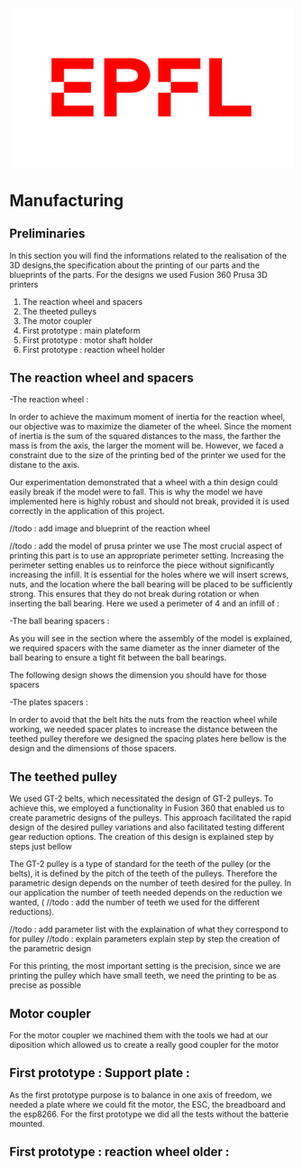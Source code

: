 

![Alt text](images/logo-epfl-1024x576.png)


# Manufacturing


## Preliminaries

In this section you will find the informations related to the realisation of the 3D designs,the specification about the printing of our parts and the blueprints of the parts. For the designs we used Fusion 360 Prusa 3D printers

1. The reaction wheel and spacers
2. The theeted pulleys
3. The motor coupler
4. First prototype : main plateform
5. First prototype : motor shaft holder
6. First prototype : reaction wheel holder
 
## The reaction wheel and spacers

-The reaction wheel : 

In order to achieve the maximum moment of inertia for the reaction wheel, our objective was to maximize the diameter of the wheel. Since the moment of inertia is the sum of the squared distances to the mass, the farther the mass is from the axis, the larger the moment will be. However, we faced a constraint due to the size of the printing bed of the printer we used for the distane to the axis.

Our experimentation demonstrated that a wheel with a thin design could easily break if the model were to fall. This is why the model we have implemented here is highly robust and should not break, provided it is used correctly in the application of this project.

//todo : add image and blueprint of the reaction wheel

//todo : add the model of prusa printer we use
The most crucial aspect of printing this part is to use an appropriate perimeter setting. Increasing the perimeter setting enables us to reinforce the piece without significantly increasing the infill. It is essential for the holes where we will insert screws, nuts, and the location where the ball bearing will be placed to be sufficiently strong. This ensures that they do not break during rotation or when inserting the ball bearing. Here we used a perimeter of 4 and an infill of :


-The ball bearing spacers : 

As you will see in the section where the assembly of the model is explained, we required spacers with the same diameter as the inner diameter of the ball bearing to ensure a tight fit between the ball bearings.

The following design shows the dimension you should have for those spacers

-The plates spacers : 

In order to avoid that the belt hits the nuts from the reaction wheel while working, we needed spacer plates to increase the distance between the teethed pulley therefore we designed the spacing plates here bellow is the design and the dimensions of those spacers.


## The teethed pulley

We used GT-2 belts, which necessitated the design of GT-2 pulleys. To achieve this, we employed a functionality in Fusion 360 that enabled us to create parametric designs of the pulleys. This approach facilitated the rapid design of the desired pulley variations and also facilitated testing different gear reduction options. The creation of this design is explained step by steps just bellow

The GT-2 pulley is a type of standard for the teeth of the pulley (or the belts), it is defined by the pitch of the teeth of the pulleys. Therefore the parametric design depends on the number of teeth desired for the pulley. In our application the number of teeth needed depends on the reduction we wanted, ( //todo : add the number of teeth we used for the different reductions).

//todo : add parameter list with the explaination of what they correspond to for pulley
//todo : explain parameters explain step by step the creation of the parametric design 

For this printing, the most important setting is the precision, since we are printing the pulley which have small teeth, we need the printing to be as precise as possible


## Motor coupler

For the motor coupler we machined them with the tools we had at our diposition which allowed us to create a really good coupler for the motor



## First prototype : Support plate : 

As the first prototype purpose is to balance in one axis of freedom, we needed a plate where we could fit the motor, the ESC, the breadboard and the esp8266. For the first prototype we did all the tests without the batterie mounted.

## First prototype : reaction wheel older : 


